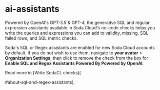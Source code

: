 # ai-assistants

Powered by OpenAI's GPT-3.5 & GPT-4, the generative SQL and regular expression assistants available in Soda Cloud's no-code checks helps you write the queries and expressions you can add to validity, missing, SQL failed rows, and SQL metric checks.

Soda's SQL or Regex assistants are enabled for new Soda Cloud accounts by default. If you do not wish to use them, navigate to **your avatar** > **Organization Settings**, then click to remove the check from the box for **Enable SQL and Regex Assistants Powered By Powered by OpenAI**.

Read more in \[Write SodaCL checks]\(

\#about-sql-and-regex-assistants).
